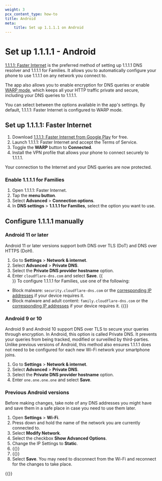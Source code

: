 ```yaml
---
weight: 3
pcx_content_type: how-to
title: Android
meta:
    title: Set up 1.1.1.1 on Android
---
```


# Set up 1.1.1.1 - Android

[1.1.1.1: Faster Internet](https://play.google.com/store/apps/details?id=com.cloudflare.onedotonedotonedotone) is the preferred method of setting up 1.1.1.1 DNS resolver and 1.1.1.1 for Families. It allows you to automatically configure your phone to use 1.1.1.1 on any network you connect to.

The app also allows you to enable encryption for DNS queries or enable [WARP mode](/warp-client/), which keeps all your HTTP traffic private and secure, including your DNS queries to 1.1.1.1.

You can select between the options available in the app's settings. By default, 1.1.1.1: Faster Internet is configured to WARP mode.

## Set up 1.1.1.1: Faster Internet

1. Download [1.1.1.1: Faster Internet from Google Play](https://play.google.com/store/apps/details?id=com.cloudflare.onedotonedotonedotone) for free.
2. Launch 1.1.1.1: Faster Internet and accept the Terms of Service.
3. Toggle the **WARP** button to **Connected**.
4. Install the VPN profile that allows your phone to connect securely to 1.1.1.1.

Your connection to the Internet and your DNS queries are now protected.

### Enable 1.1.1.1 for Families

1. Open 1.1.1.1: Faster Internet.
2. Tap the **menu button**.
3. Select **Advanced** > **Connection options**.
4. In **DNS settings** > **1.1.1.1 for Families**, select the option you want to use.

## Configure 1.1.1.1 manually

### Android 11 or later

Android 11 or later versions support both DNS over TLS (DoT) and DNS over HTTPS (DoH).

1. Go to **Settings** > **Network & internet**.
2. Select **Advanced** > **Private DNS**.
3. Select the **Private DNS provider hostname** option.
4. Enter `cloudflare-dns.com` and select **Save**.
{{<Aside type="note">}}
To configure 1.1.1.1 for Families, use one of the following:
* Block malware: `security.cloudflare-dns.com` or the [corresponding IP addresses](/1.1.1.1/setup/#1111-for-families) if your device requires it.
* Block malware and adult content: `family.cloudflare-dns.com` or the [corresponding IP addresses](/1.1.1.1/setup/#1111-for-families) if your device requires it.
{{</Aside>}}

### Android 9 or 10

Android 9 and Android 10 support DNS over TLS to secure your queries through encryption. In Android, this option is called Private DNS. It prevents your queries from being tracked, modified or surveilled by third-parties. Unlike previous versions of Android, this method also ensures 1.1.1.1 does not need to be configured for each new Wi-Fi network your smartphone joins.

1. Go to **Settings** > **Network & internet**.
2. Select **Advanced** > **Private DNS**.
3. Select the **Private DNS provider hostname** option.
4. Enter `one.one.one.one` and select **Save**.

### Previous Android versions

Before making changes, take note of any DNS addresses you might have and save them in a safe place in case you need to use them later.

1. Open **Settings** > **Wi-Fi**.
2. Press down and hold the name of the network you are currently connected to.
3. Select **Modify Network**.
4. Select the checkbox **Show Advanced Options**.
5. Change the IP Settings to **Static**.
6. {{<render file="_all-ipv4.md">}}
7. {{<render file="_all-ipv6.md">}}
8. Select **Save**. You may need to disconnect from the Wi-Fi and reconnect for the changes to take place.

{{<render file="_captive-portals.md">}}
